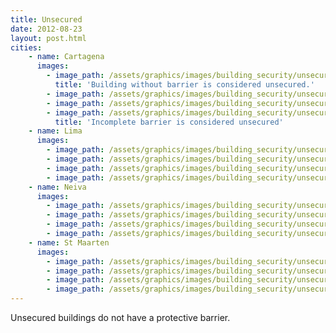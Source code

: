 ```yaml
---
title: Unsecured
date: 2012-08-23
layout: post.html
cities:    
    - name: Cartagena
      images:
        - image_path: /assets/graphics/images/building_security/unsecured_cartagena_01.png
          title: 'Building without barrier is considered unsecured.'
        - image_path: /assets/graphics/images/building_security/unsecured_cartagena_02.png
        - image_path: /assets/graphics/images/building_security/unsecured_cartagena_03.png
        - image_path: /assets/graphics/images/building_security/unsecured_cartagena_04.png
          title: 'Incomplete barrier is considered unsecured'
    - name: Lima
      images:
        - image_path: /assets/graphics/images/building_security/unsecured_lima_01.png
        - image_path: /assets/graphics/images/building_security/unsecured_lima_02.png
        - image_path: /assets/graphics/images/building_security/unsecured_lima_03.png
        - image_path: /assets/graphics/images/building_security/unsecured_lima_04.png
    - name: Neiva
      images:
        - image_path: /assets/graphics/images/building_security/unsecured_neiva_01.png
        - image_path: /assets/graphics/images/building_security/unsecured_neiva_02.png
        - image_path: /assets/graphics/images/building_security/unsecured_neiva_03.png
        - image_path: /assets/graphics/images/building_security/unsecured_neiva_04.png
    - name: St Maarten
      images:
        - image_path: /assets/graphics/images/building_security/unsecured_st_maarten_01.png
        - image_path: /assets/graphics/images/building_security/unsecured_st_maarten_02.png
        - image_path: /assets/graphics/images/building_security/unsecured_st_maarten_03.png
        - image_path: /assets/graphics/images/building_security/unsecured_st_maarten_04.png
---
```

Unsecured buildings do not have a protective barrier.